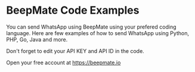 # BeepMate Code Examples
You can send WhatsApp using BeepMate using your prefered coding language.
Here are few examples of how to send WhatsApp using Python, PHP, Go, Java and more.

Don't forget to edit your API KEY and API ID in the code.

Open your free account at https://beepmate.io
